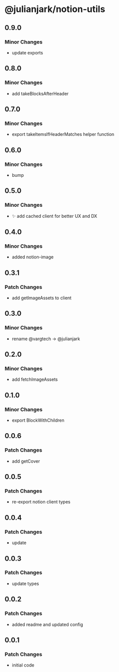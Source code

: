 # @julianjark/notion-utils

## 0.9.0

### Minor Changes

- update exports

## 0.8.0

### Minor Changes

- add takeBlocksAfterHeader

## 0.7.0

### Minor Changes

- export takeItemsIfHeaderMatches helper function

## 0.6.0

### Minor Changes

- bump

## 0.5.0

### Minor Changes

- :sparkles: add cached client for better UX and DX

## 0.4.0

### Minor Changes

- added notion-image

## 0.3.1

### Patch Changes

- add getImageAssets to client

## 0.3.0

### Minor Changes

- rename @vargtech -> @julianjark

## 0.2.0

### Minor Changes

- add fetchImageAssets

## 0.1.0

### Minor Changes

- export BlockWithChildren

## 0.0.6

### Patch Changes

- add getCover

## 0.0.5

### Patch Changes

- re-export notion client types

## 0.0.4

### Patch Changes

- update

## 0.0.3

### Patch Changes

- update types

## 0.0.2

### Patch Changes

- added readme and updated config

## 0.0.1

### Patch Changes

- initial code
